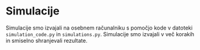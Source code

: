 # Simulacije

Simulacije smo izvajali na osebnem računalniku s pomočjo kode v datoteki `simulation_code.py` in `simulations.py`. Simulacije smo izvajali v več korakih in smiselno shranjevali rezultate. 